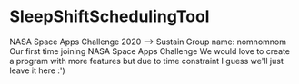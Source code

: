 # SleepShiftSchedulingTool
NASA Space Apps Challenge 2020 --> Sustain
Group name: nomnomnom
Our first time joining NASA Space Apps Challenge
We would love to create a program with more features but due to time constraint I guess we'll just leave it here :')
